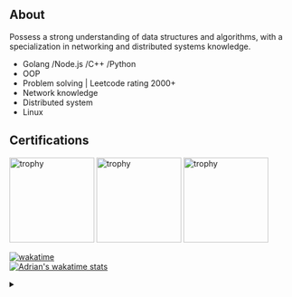 ## About
Possess a strong understanding of data structures and algorithms, 
with a specialization in networking and distributed systems knowledge.

- Golang /Node.js /C++ /Python
- OOP
- Problem solving | Leetcode rating 2000+
- Network knowledge
- Distributed system
- Linux

## Certifications
<div align="left">
    <img width="150" height="150" src="https://images.credly.com/size/200x200/images/f0d3fbb9-bfa7-4017-9989-7bde8eaf42b1/image.png" alt="trophy" />
    <img width="150" height="150" src="https://images.credly.com/size/200x200/images/b9feab85-1a43-4f6c-99a5-631b88d5461b/image.png" alt="trophy" />
    <img width="150" height="150" src="https://images.credly.com/size/200x200/images/0e284c3f-5164-4b21-8660-0d84737941bc/image.png" alt="trophy" />
</div>


[![wakatime](https://wakatime.com/badge/user/a46ffa21-bc81-4c9d-b87f-2e9c350588ed.svg)](https://wakatime.com/@a46ffa21-bc81-4c9d-b87f-2e9c350588ed)<br>
[![Adrian's wakatime stats](https://github-readme-stats.vercel.app/api/wakatime?username=adrian_lin&langs_count=10&theme=onedark)](https://github.com/anuraghazra/github-readme-stats)


<details><summary></summary>
    <img src="https://visitcount.itsvg.in/api?id=adrian-lin-1-0-0" />
</details>
